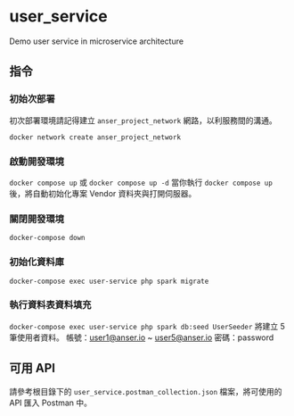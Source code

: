 # user_service

Demo user service in microservice architecture

## 指令

### 初始次部署
初次部署環境請記得建立 `anser_project_network` 網路，以利服務間的溝通。

`docker network create anser_project_network`

### 啟動開發環境
`docker compose up` 或 `docker compose up -d`
當你執行 `docker compose up` 後，將自動初始化專案 Vendor 資料夾與打開伺服器。

### 關閉開發環境
`docker-compose down`

### 初始化資料庫
`docker-compose exec user-service php spark migrate`

### 執行資料表資料填充
`docker-compose exec user-service php spark db:seed UserSeeder`
將建立 5 筆使用者資料。
帳號：user1@anser.io ~ user5@anser.io
密碼：password

## 可用 API

請參考根目錄下的 `user_service.postman_collection.json` 檔案，將可使用的 API 匯入 Postman 中。